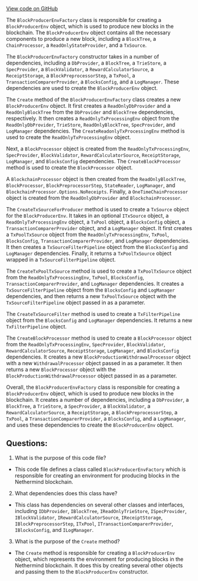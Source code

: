 [View code on GitHub](https://github.com/NethermindEth/nethermind/src/Nethermind/Nethermind.Consensus/Producers/BlockProducerEnvFactory.cs)

The `BlockProducerEnvFactory` class is responsible for creating a `BlockProducerEnv` object, which is used to produce new blocks in the blockchain. The `BlockProducerEnv` object contains all the necessary components to produce a new block, including a `BlockTree`, a `ChainProcessor`, a `ReadOnlyStateProvider`, and a `TxSource`.

The `BlockProducerEnvFactory` constructor takes in a number of dependencies, including a `DbProvider`, a `BlockTree`, a `TrieStore`, a `SpecProvider`, a `BlockValidator`, a `RewardCalculatorSource`, a `ReceiptStorage`, a `BlockPreprocessorStep`, a `TxPool`, a `TransactionComparerProvider`, a `BlocksConfig`, and a `LogManager`. These dependencies are used to create the `BlockProducerEnv` object.

The `Create` method of the `BlockProducerEnvFactory` class creates a new `BlockProducerEnv` object. It first creates a `ReadOnlyDbProvider` and a `ReadOnlyBlockTree` from the `DbProvider` and `BlockTree` dependencies, respectively. It then creates a `ReadOnlyTxProcessingEnv` object from the `ReadOnlyDbProvider`, `TrieStore`, `ReadOnlyBlockTree`, `SpecProvider`, and `LogManager` dependencies. The `CreateReadonlyTxProcessingEnv` method is used to create the `ReadOnlyTxProcessingEnv` object.

Next, a `BlockProcessor` object is created from the `ReadOnlyTxProcessingEnv`, `SpecProvider`, `BlockValidator`, `RewardCalculatorSource`, `ReceiptStorage`, `LogManager`, and `BlocksConfig` dependencies. The `CreateBlockProcessor` method is used to create the `BlockProcessor` object.

A `BlockchainProcessor` object is then created from the `ReadOnlyBlockTree`, `BlockProcessor`, `BlockPreprocessorStep`, `StateReader`, `LogManager`, and `BlockchainProcessor.Options.NoReceipts`. Finally, a `OneTimeChainProcessor` object is created from the `ReadOnlyDbProvider` and `BlockchainProcessor`.

The `CreateTxSourceForProducer` method is used to create a `TxSource` object for the `BlockProducerEnv`. It takes in an optional `ITxSource` object, a `ReadOnlyTxProcessingEnv` object, a `TxPool` object, a `BlocksConfig` object, a `TransactionComparerProvider` object, and a `LogManager` object. It first creates a `TxPoolTxSource` object from the `ReadOnlyTxProcessingEnv`, `TxPool`, `BlocksConfig`, `TransactionComparerProvider`, and `LogManager` dependencies. It then creates a `TxSourceFilterPipeline` object from the `BlocksConfig` and `LogManager` dependencies. Finally, it returns a `TxPoolTxSource` object wrapped in a `TxSourceFilterPipeline` object.

The `CreateTxPoolTxSource` method is used to create a `TxPoolTxSource` object from the `ReadOnlyTxProcessingEnv`, `TxPool`, `BlocksConfig`, `TransactionComparerProvider`, and `LogManager` dependencies. It creates a `TxSourceFilterPipeline` object from the `BlocksConfig` and `LogManager` dependencies, and then returns a new `TxPoolTxSource` object with the `TxSourceFilterPipeline` object passed in as a parameter.

The `CreateTxSourceFilter` method is used to create a `TxFilterPipeline` object from the `BlocksConfig` and `LogManager` dependencies. It returns a new `TxFilterPipeline` object.

The `CreateBlockProcessor` method is used to create a `BlockProcessor` object from the `ReadOnlyTxProcessingEnv`, `SpecProvider`, `BlockValidator`, `RewardCalculatorSource`, `ReceiptStorage`, `LogManager`, and `BlocksConfig` dependencies. It creates a new `BlockProductionWithdrawalProcessor` object with a new `WithdrawalProcessor` object passed in as a parameter. It then returns a new `BlockProcessor` object with the `BlockProductionWithdrawalProcessor` object passed in as a parameter.

Overall, the `BlockProducerEnvFactory` class is responsible for creating a `BlockProducerEnv` object, which is used to produce new blocks in the blockchain. It creates a number of dependencies, including a `DbProvider`, a `BlockTree`, a `TrieStore`, a `SpecProvider`, a `BlockValidator`, a `RewardCalculatorSource`, a `ReceiptStorage`, a `BlockPreprocessorStep`, a `TxPool`, a `TransactionComparerProvider`, a `BlocksConfig`, and a `LogManager`, and uses these dependencies to create the `BlockProducerEnv` object.
## Questions: 
 1. What is the purpose of this code file?
- This code file defines a class called `BlockProducerEnvFactory` which is responsible for creating an environment for producing blocks in the Nethermind blockchain.

2. What dependencies does this class have?
- This class has dependencies on several other classes and interfaces, including `IDbProvider`, `IBlockTree`, `IReadOnlyTrieStore`, `ISpecProvider`, `IBlockValidator`, `IRewardCalculatorSource`, `IReceiptStorage`, `IBlockPreprocessorStep`, `ITxPool`, `ITransactionComparerProvider`, `IBlocksConfig`, and `ILogManager`.

3. What is the purpose of the `Create` method?
- The `Create` method is responsible for creating a `BlockProducerEnv` object, which represents the environment for producing blocks in the Nethermind blockchain. It does this by creating several other objects and passing them to the `BlockProducerEnv` constructor.